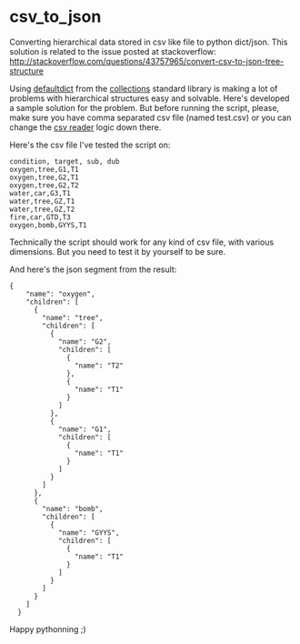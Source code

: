 # csv_to_json
Converting hierarchical data stored in csv like file to python dict/json. This solution is related to the issue posted at stackoverflow: http://stackoverflow.com/questions/43757965/convert-csv-to-json-tree-structure

Using [defaultdict](https://docs.python.org/2/library/collections.html#collections.defaultdict) from the [collections](https://docs.python.org/2/library/collections.html#module-collections) standard library is making a lot of problems with hierarchical structures easy and solvable. Here's developed a sample solution for the problem. But before running the script, please, make sure you have comma separated csv file (named test.csv) or you can change the [csv reader](https://docs.python.org/3.5/library/csv.html#module-csv) logic down there.

Here's the csv file I've tested the script on:

```
condition, target, sub, dub
oxygen,tree,G1,T1
oxygen,tree,G2,T1
oxygen,tree,G2,T2
water,car,G3,T1
water,tree,GZ,T1
water,tree,GZ,T2
fire,car,GTD,T3
oxygen,bomb,GYYS,T1
```

Technically the script should work for any kind of csv file, with various dimensions. But you need to test it by yourself to be sure.

And here's the json segment from the result:

```
{
    "name": "oxygen",
    "children": [
      {
        "name": "tree",
        "children": [
          {
            "name": "G2",
            "children": [
              {
                "name": "T2"
              },
              {
                "name": "T1"
              }
            ]
          },
          {
            "name": "G1",
            "children": [
              {
                "name": "T1"
              }
            ]
          }
        ]
      },
      {
        "name": "bomb",
        "children": [
          {
            "name": "GYYS",
            "children": [
              {
                "name": "T1"
              }
            ]
          }
        ]
      }
    ]
  }
```

Happy pythonning ;)
